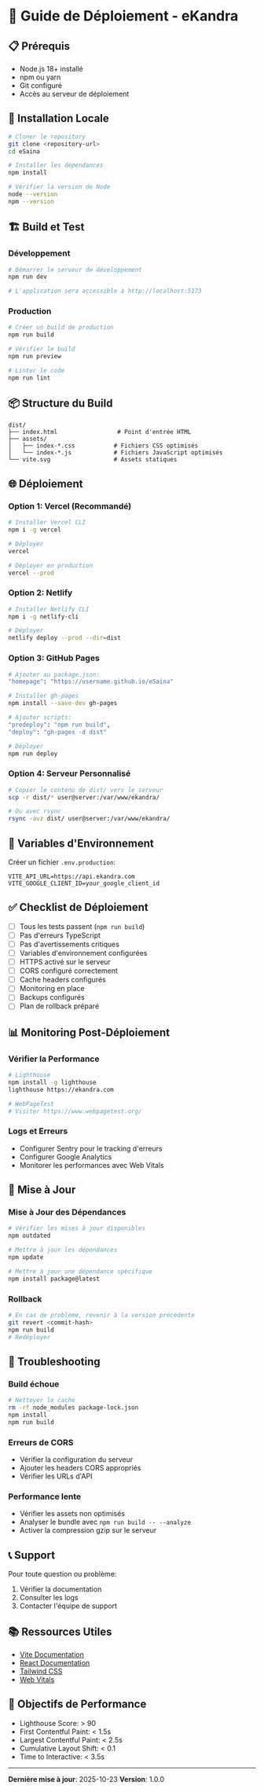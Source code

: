 # 🚀 Guide de Déploiement - eKandra

## 📋 Prérequis

- Node.js 18+ installé
- npm ou yarn
- Git configuré
- Accès au serveur de déploiement

## 🔧 Installation Locale

```bash
# Cloner le repository
git clone <repository-url>
cd eSaina

# Installer les dépendances
npm install

# Vérifier la version de Node
node --version
npm --version
```

## 🏗️ Build et Test

### Développement
```bash
# Démarrer le serveur de développement
npm run dev

# L'application sera accessible à http://localhost:5173
```

### Production
```bash
# Créer un build de production
npm run build

# Vérifier le build
npm run preview

# Linter le code
npm run lint
```

## 📦 Structure du Build

```
dist/
├── index.html                 # Point d'entrée HTML
├── assets/
│   ├── index-*.css           # Fichiers CSS optimisés
│   └── index-*.js            # Fichiers JavaScript optimisés
└── vite.svg                  # Assets statiques
```

## 🌐 Déploiement

### Option 1: Vercel (Recommandé)
```bash
# Installer Vercel CLI
npm i -g vercel

# Déployer
vercel

# Déployer en production
vercel --prod
```

### Option 2: Netlify
```bash
# Installer Netlify CLI
npm i -g netlify-cli

# Déployer
netlify deploy --prod --dir=dist
```

### Option 3: GitHub Pages
```bash
# Ajouter au package.json:
"homepage": "https://username.github.io/eSaina"

# Installer gh-pages
npm install --save-dev gh-pages

# Ajouter scripts:
"predeploy": "npm run build",
"deploy": "gh-pages -d dist"

# Déployer
npm run deploy
```

### Option 4: Serveur Personnalisé
```bash
# Copier le contenu de dist/ vers le serveur
scp -r dist/* user@server:/var/www/ekandra/

# Ou avec rsync
rsync -avz dist/ user@server:/var/www/ekandra/
```

## 🔐 Variables d'Environnement

Créer un fichier `.env.production`:
```
VITE_API_URL=https://api.ekandra.com
VITE_GOOGLE_CLIENT_ID=your_google_client_id
```

## ✅ Checklist de Déploiement

- [ ] Tous les tests passent (`npm run build`)
- [ ] Pas d'erreurs TypeScript
- [ ] Pas d'avertissements critiques
- [ ] Variables d'environnement configurées
- [ ] HTTPS activé sur le serveur
- [ ] CORS configuré correctement
- [ ] Cache headers configurés
- [ ] Monitoring en place
- [ ] Backups configurés
- [ ] Plan de rollback préparé

## 📊 Monitoring Post-Déploiement

### Vérifier la Performance
```bash
# Lighthouse
npm install -g lighthouse
lighthouse https://ekandra.com

# WebPageTest
# Visiter https://www.webpagetest.org/
```

### Logs et Erreurs
- Configurer Sentry pour le tracking d'erreurs
- Configurer Google Analytics
- Monitorer les performances avec Web Vitals

## 🔄 Mise à Jour

### Mise à Jour des Dépendances
```bash
# Vérifier les mises à jour disponibles
npm outdated

# Mettre à jour les dépendances
npm update

# Mettre à jour une dépendance spécifique
npm install package@latest
```

### Rollback
```bash
# En cas de problème, revenir à la version précédente
git revert <commit-hash>
npm run build
# Redéployer
```

## 🐛 Troubleshooting

### Build échoue
```bash
# Nettoyer le cache
rm -rf node_modules package-lock.json
npm install
npm run build
```

### Erreurs de CORS
- Vérifier la configuration du serveur
- Ajouter les headers CORS appropriés
- Vérifier les URLs d'API

### Performance lente
- Vérifier les assets non optimisés
- Analyser le bundle avec `npm run build -- --analyze`
- Activer la compression gzip sur le serveur

## 📞 Support

Pour toute question ou problème:
1. Vérifier la documentation
2. Consulter les logs
3. Contacter l'équipe de support

## 📚 Ressources Utiles

- [Vite Documentation](https://vitejs.dev/)
- [React Documentation](https://react.dev/)
- [Tailwind CSS](https://tailwindcss.com/)
- [Web Vitals](https://web.dev/vitals/)

## 🎯 Objectifs de Performance

- Lighthouse Score: > 90
- First Contentful Paint: < 1.5s
- Largest Contentful Paint: < 2.5s
- Cumulative Layout Shift: < 0.1
- Time to Interactive: < 3.5s

---

**Dernière mise à jour**: 2025-10-23
**Version**: 1.0.0

